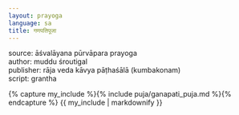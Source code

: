 ```yaml
---
layout: prayoga
language: sa
title: गणपतिपूजा
---
```




source: āśvalāyana pūrvāpara prayoga  
author: muddu śroutigal  
publisher: rāja veda kāvya pāṭhaśālā (kumbakonam)  
script: grantha


{% capture my_include %}{% include puja/ganapati_puja.md %}{% endcapture %}
{{ my_include | markdownify }}
